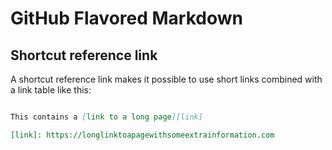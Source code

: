 # GitHub Flavored Markdown

## Shortcut reference link

A shortcut reference link makes it possible to use short links combined with a link table like this:

```markdown

This contains a [link to a long page][link]

[link]: https://longlinktoapagewithsomeextrainformation.com
```
